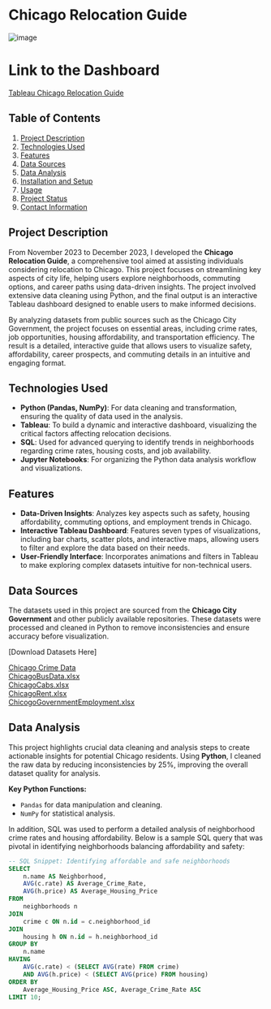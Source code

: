 # Chicago Relocation Guide

![image](https://github.com/user-attachments/assets/1ae281a9-806e-4e98-8423-9ec4f9548da8)

# Link to the Dashboard  
[Tableau Chicago Relocation Guide](https://public.tableau.com/app/profile/avril.serrao/viz/ChicagoRelocationGuide/HomePage)

## Table of Contents
1. [Project Description](#project-description)
2. [Technologies Used](#technologies-used)
3. [Features](#features)
4. [Data Sources](#data-sources)
5. [Data Analysis](#data-analysis)
6. [Installation and Setup](#installation-and-setup)
7. [Usage](#usage)
8. [Project Status](#project-status)
9. [Contact Information](#contact-information)

## Project Description
From November 2023 to December 2023, I developed the **Chicago Relocation Guide**, a comprehensive tool aimed at assisting individuals considering relocation to Chicago. This project focuses on streamlining key aspects of city life, helping users explore neighborhoods, commuting options, and career paths using data-driven insights. The project involved extensive data cleaning using Python, and the final output is an interactive Tableau dashboard designed to enable users to make informed decisions.

By analyzing datasets from public sources such as the Chicago City Government, the project focuses on essential areas, including crime rates, job opportunities, housing affordability, and transportation efficiency. The result is a detailed, interactive guide that allows users to visualize safety, affordability, career prospects, and commuting details in an intuitive and engaging format.

## Technologies Used
- **Python (Pandas, NumPy)**: For data cleaning and transformation, ensuring the quality of data used in the analysis.
- **Tableau**: To build a dynamic and interactive dashboard, visualizing the critical factors affecting relocation decisions.
- **SQL**: Used for advanced querying to identify trends in neighborhoods regarding crime rates, housing costs, and job availability.
- **Jupyter Notebooks**: For organizing the Python data analysis workflow and visualizations.

## Features
- **Data-Driven Insights**: Analyzes key aspects such as safety, housing affordability, commuting options, and employment trends in Chicago.
- **Interactive Tableau Dashboard**: Features seven types of visualizations, including bar charts, scatter plots, and interactive maps, allowing users to filter and explore the data based on their needs.
- **User-Friendly Interface**: Incorporates animations and filters in Tableau to make exploring complex datasets intuitive for non-technical users.

## Data Sources
The datasets used in this project are sourced from the **Chicago City Government** and other publicly available repositories. These datasets were processed and cleaned in Python to remove inconsistencies and ensure accuracy before visualization.

[Download Datasets Here]

[Chicago Crime Data](https://data.cityofchicago.org/Public-Safety/Crimes-2022/9hwr-2zxp/data)  
[ChicagoBusData.xlsx](https://github.com/omkardabholkar/Tableau-Chicago-Relocation-Guide/files/14620101/ChicagoBusData.xlsx)  
[ChicagoCabs.xlsx](https://github.com/omkardabholkar/Tableau-Chicago-Relocation-Guide/files/14620109/ChicagoCabs.xlsx)  
[ChicagoRent.xlsx](https://github.com/omkardabholkar/Tableau-Chicago-Relocation-Guide/files/14620110/ChicagoRent.xlsx)  
[ChicogoGovernmentEmployment.xlsx](https://github.com/omkardabholkar/Tableau-Chicago-Relocation-Guide/files/14620128/ChicogoGovernmentEmployment.xlsx)

## Data Analysis
This project highlights crucial data cleaning and analysis steps to create actionable insights for potential Chicago residents. Using **Python**, I cleaned the raw data by reducing inconsistencies by 25%, improving the overall dataset quality for analysis.

**Key Python Functions:**
- `Pandas` for data manipulation and cleaning.
- `NumPy` for statistical analysis.

In addition, SQL was used to perform a detailed analysis of neighborhood crime rates and housing affordability. Below is a sample SQL query that was pivotal in identifying neighborhoods balancing affordability and safety:

```sql
-- SQL Snippet: Identifying affordable and safe neighborhoods
SELECT 
    n.name AS Neighborhood, 
    AVG(c.rate) AS Average_Crime_Rate, 
    AVG(h.price) AS Average_Housing_Price
FROM 
    neighborhoods n
JOIN 
    crime c ON n.id = c.neighborhood_id
JOIN 
    housing h ON n.id = h.neighborhood_id
GROUP BY 
    n.name
HAVING 
    AVG(c.rate) < (SELECT AVG(rate) FROM crime) 
    AND AVG(h.price) < (SELECT AVG(price) FROM housing)
ORDER BY 
    Average_Housing_Price ASC, Average_Crime_Rate ASC
LIMIT 10;
